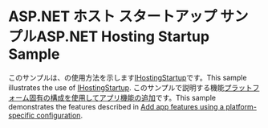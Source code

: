 # <a name="aspnet-hosting-startup-sample"></a><span data-ttu-id="3a771-101">ASP.NET ホスト スタートアップ サンプル</span><span class="sxs-lookup"><span data-stu-id="3a771-101">ASP.NET Hosting Startup Sample</span></span>

<span data-ttu-id="3a771-102">このサンプルは、の使用方法を示します[IHostingStartup](https://docs.microsoft.com/dotnet/api/microsoft.aspnetcore.hosting.ihostingstartup)です。</span><span class="sxs-lookup"><span data-stu-id="3a771-102">This sample illustrates the use of [IHostingStartup](https://docs.microsoft.com/dotnet/api/microsoft.aspnetcore.hosting.ihostingstartup).</span></span> <span data-ttu-id="3a771-103">このサンプルで説明する機能[プラットフォーム固有の構成を使用してアプリ機能の追加](https://docs.microsoft.com/aspnet/core/host-and-deploy/platform-specific-configuration)です。</span><span class="sxs-lookup"><span data-stu-id="3a771-103">This sample demonstrates the features described in [Add app features using a platform-specific configuration](https://docs.microsoft.com/aspnet/core/host-and-deploy/platform-specific-configuration).</span></span>

